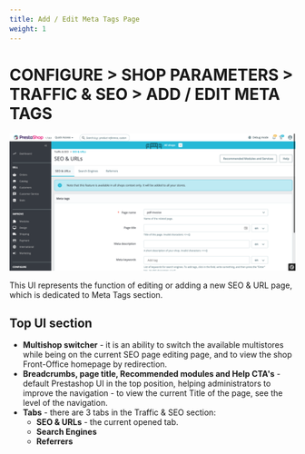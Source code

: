 ```yaml
---
title: Add / Edit Meta Tags Page
weight: 1
---
```

# **CONFIGURE > SHOP PARAMETERS > TRAFFIC & SEO > ADD / EDIT META TAGS**

![Add or Edit Meta Tags](static/img/SEO_and_URLs_configure.png)

This UI represents the function of editing or adding a new SEO & URL page, which is dedicated to Meta Tags section.

## Top UI section

- **Multishop switcher** - it is an ability to switch the available multistores while being on the current SEO page editing page, and to view the shop Front-Office homepage by redirection.
- **Breadcrumbs, page title, Recommended modules and Help CTA's** - default Prestashop UI in the top position, helping administrators to improve the navigation - to view the current Title of the page, see the level of the navigation.
- **Tabs** - there are 3 tabs in the Traffic & SEO section:
  - **SEO & URLs** - the current opened tab.
  - **Search Engines** 
  - **Referrers**


